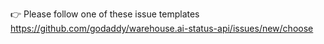 👉 Please follow one of these issue templates https://github.com/godaddy/warehouse.ai-status-api/issues/new/choose
